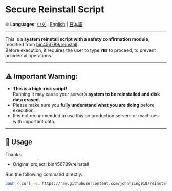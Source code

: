# Secure Reinstall Script

🌐 **Languages**: [中文](README.md) | [English](README.en.md) | [日本語](README.ja.md)

---

This is a **system reinstall script with a safety confirmation module**, modified from [bin456789/reinstall](https://github.com/bin456789/reinstall).  
Before execution, it requires the user to type **`YES`** to proceed, to prevent accidental operations.

---

## ⚠️ Important Warning:

- **This is a high-risk script!**  
  Running it may cause your server’s **system to be reinstalled and disk data erased**.  
- Please make sure you **fully understand what you are doing** before execution.  
- It is not recommended to use this on production servers or machines with important data.  

---

## 🚀 Usage

Thanks:
- Original project: bin456789/reinstall

Run the following command directly:

```bash
bash <(curl -sL https://raw.githubusercontent.com/johnhsing918/reinstall/main/reinstall.sh)


